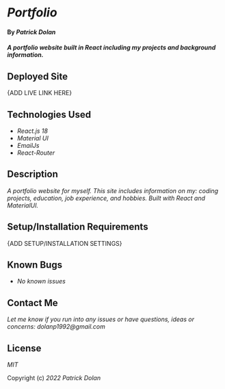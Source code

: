 # _Portfolio_

#### By _**Patrick Dolan**_

#### _A portfolio website built in React including my projects and background information._

## Deployed Site

{ADD LIVE LINK HERE}

## Technologies Used

* _React.js 18_
* _Material UI_
* _EmailJs_
* _React-Router_

## Description

_A portfolio website for myself. This site includes information on my: coding projects, education, job experience, and hobbies. Built with React and MaterialUI._

## Setup/Installation Requirements

{ADD SETUP/INSTALLATION SETTINGS}

## Known Bugs

* _No known issues_

## Contact Me

_Let me know if you run into any issues or have questions, ideas or concerns:_
_dolanp1992@gmail.com_

## License

_MIT_

Copyright (c) _2022_ _Patrick Dolan_